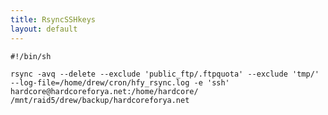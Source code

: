 ```yaml
---
title: RsyncSSHkeys
layout: default
---
```


    #!/bin/sh

    rsync -avq --delete --exclude 'public_ftp/.ftpquota' --exclude 'tmp/' --log-file=/home/drew/cron/hfy_rsync.log -e 'ssh' hardcore@hardcoreforya.net:/home/hardcore/ /mnt/raid5/drew/backup/hardcoreforya.net
